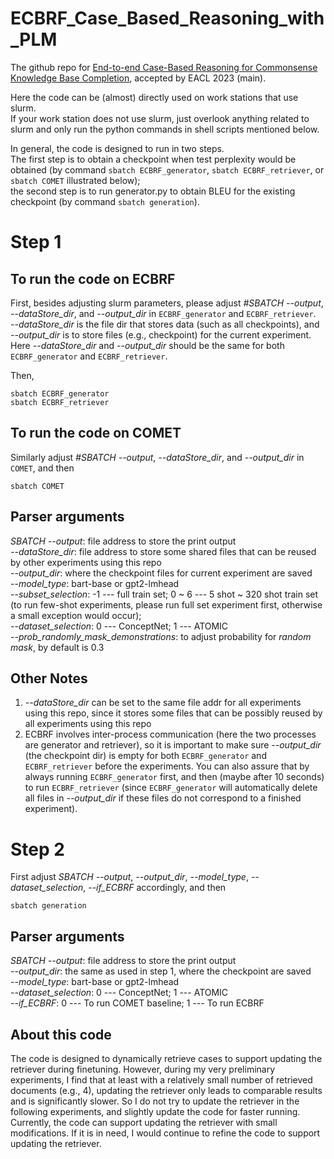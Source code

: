 # ECBRF_Case_Based_Reasoning_with_PLM
The github repo for [End-to-end Case-Based Reasoning for Commonsense Knowledge Base Completion](http://sentic.net/commonsense-knowledge-base-completion.pdf), accepted by EACL 2023 (main).

Here the code can be (almost) directly used on work stations that use slurm.  
If your work station does not use slurm, just overlook anything related to slurm and only run the python commands in shell scripts mentioned below.

In general, the code is designed to run in two steps.  
The first step is to obtain a checkpoint when test perplexity would be obtained (by command ```sbatch ECBRF_generator```, ```sbatch ECBRF_retriever```, or ```sbatch COMET``` illustrated below);  
the second step is to run generator.py to obtain BLEU for the existing checkpoint (by command ```sbatch generation```).

# Step 1

## To run the code on ECBRF

First, besides adjusting slurm parameters, please adjust *#SBATCH --output*, *--dataStore_dir*, and *--output_dir* in ```ECBRF_generator``` and ```ECBRF_retriever```.  
*--dataStore_dir* is the file dir that stores data (such as all checkpoints), and *--output_dir* is to store files (e.g., checkpoint) for the current experiment.  
Here *--dataStore_dir* and *--output_dir* should be the same for both ```ECBRF_generator``` and ```ECBRF_retriever```.

Then, 

```sbatch ECBRF_generator```  
```sbatch ECBRF_retriever```  

## To run the code on COMET

Similarly adjust *#SBATCH --output*, *--dataStore_dir*, and *--output_dir* in ```COMET```, and then 

```sbatch COMET```

## Parser arguments

*SBATCH --output*: file address to store the print output  
*--dataStore_dir*: file address to store some shared files that can be reused by other experiments using this repo  
*--output_dir*: where the checkpoint files for current experiment are saved  
*--model_type*: bart-base or gpt2-lmhead  
*--subset_selection*: -1 --- full train set; 0 ~ 6 --- 5 shot ~ 320 shot train set (to run few-shot experiments, please run full set experiment first, otherwise a small exception would occur);  
*--dataset_selection*: 0 --- ConceptNet; 1 --- ATOMIC  
*--prob_randomly_mask_demonstrations*: to adjust probability for *random mask*, by default is 0.3  

## Other Notes

1. *--dataStore_dir* can be set to the same file addr for all experiments using this repo, since it stores some files that can be possibly reused by all experiments using this repo  
2. ECBRF involves inter-process communication (here the two processes are generator and retriever), so it is important to make sure *--output_dir* (the checkpoint dir) is empty for both ```ECBRF_generator``` and ```ECBRF_retriever``` before the experiments. You can also assure that by always running ```ECBRF_generator``` first, and then (maybe after 10 seconds) to run ```ECBRF_retriever``` (since ```ECBRF_generator``` will automatically delete all files in *--output_dir* if these files do not correspond to a finished experiment).


# Step 2

First adjust *SBATCH --output*, *--output_dir*, *--model_type*, *--dataset_selection*, *--if_ECBRF* accordingly, and then 

```sbatch generation```

## Parser arguments

*SBATCH --output*: file address to store the print output  
*--output_dir*: the same as used in step 1, where the checkpoint are saved  
*--model_type*: bart-base or gpt2-lmhead  
*--dataset_selection*: 0 --- ConceptNet; 1 --- ATOMIC  
*--if_ECBRF*: 0 --- To run COMET baseline; 1 --- To run ECBRF  


## About this code

The code is designed to dynamically retrieve cases to support updating the retriever during finetuning. However, during my very preliminary experiments, I find that at least with a relatively small number of retrieved documents (e.g., 4), updating the retriever only leads to comparable results and is significantly slower. So I do not try to update the retriever in the following experiments, and slightly update the code for faster running. Currently, the code can support updating the retriever with small modifications. If it is in need, I would continue to refine the code to support updating the retriever.


<!-- ## About this paper

The main experiments of this paper that can show the effectiveness of ECBRF were first obtained at the end of 2020. Later I decided to enable it with dynamic retrieval to also update the retriever, which took me much time since I wrote it from scratch and did not use existing packages for the retriever. If this paper could be published earlier, it might have made more contributions to the field.  
We appreciate the reviewers and meta-reviewer for this paper in EACL 2023, who recognize the contribution of this paper. -->
